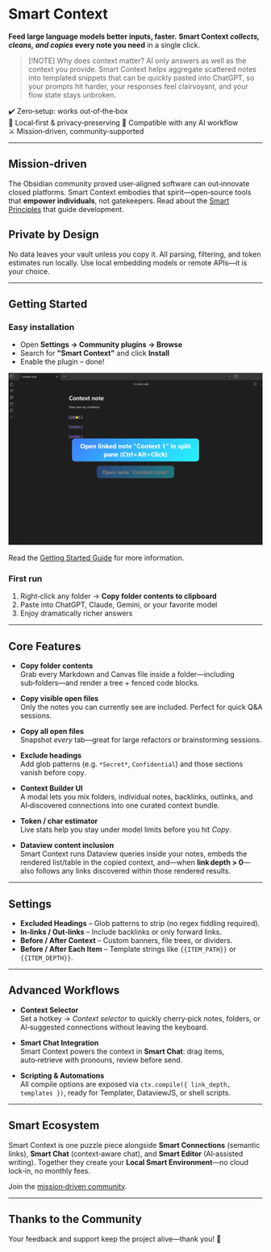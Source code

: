 # Smart Context

**Feed large language models better inputs, faster.** **Smart Context *collects, cleans, and copies* every note you need** in a single click.

> [!NOTE] Why does context matter?
> AI only answers as well as the context you provide. Smart Context helps aggregate scattered notes into templated snippets that can be quickly pasted into ChatGPT, so your prompts hit harder, your responses feel clairvoyant, and your flow state stays unbroken.

✔️ Zero‑setup: works out‑of‑the‑box  
🔐 Local‑first & privacy‑preserving
🤖 Compatible with any AI workflow  
⚔️ Mission‑driven, community‑supported

---

## Mission‑driven

The Obsidian community proved user‑aligned software can out‑innovate closed platforms. Smart Context embodies that spirit—open‑source tools that **empower individuals**, not gatekeepers. Read about the [Smart Principles](https://smartconnections.app/smart-principles/) that guide development.

## Private by Design

No data leaves your vault unless *you* copy it. All parsing, filtering, and token estimates run locally. Use local embedding models or remote APIs—it is your choice.

---

## Getting Started

### Easy installation

* Open **Settings → Community plugins → Browse**  
* Search for **"Smart Context"** and click **Install**  
* Enable the plugin – done!

[![Smart Context Getting Started](./assets/smart-context-getting_started.gif)](https://docs.smartconnections.app/Smart-Context/Getting-Started)

Read the [Getting Started Guide](https://docs.smartconnections.app/Smart-Context/Getting-Started) for more information.

### First run

1. Right‑click any folder → **Copy folder contents to clipboard**  
2. Paste into ChatGPT, Claude, Gemini, or your favorite model  
3. Enjoy dramatically richer answers

---

## Core Features

* **Copy folder contents**  
  Grab every Markdown and Canvas file inside a folder—including sub‑folders—and render a tree + fenced code blocks.

* **Copy visible open files**  
  Only the notes you can currently see are included. Perfect for quick Q&A sessions.

* **Copy all open files**  
  Snapshot *every* tab—great for large refactors or brainstorming sessions.

* **Exclude headings**  
  Add glob patterns (e.g. `*Secret*`, `Confidential`) and those sections vanish before copy.

* **Context Builder UI**  
  A modal lets you mix folders, individual notes, backlinks, outlinks, and AI‑discovered connections into one curated context bundle.

* **Token / char estimator**  
  Live stats help you stay under model limits before you hit *Copy*.

* **Dataview content inclusion**  
  Smart Context runs Dataview queries inside your notes, embeds the rendered list/table in the copied context, and—when **link depth > 0**—also follows any links discovered within those rendered results.

---

## Settings

* **Excluded Headings** – Glob patterns to strip (no regex fiddling required).  
* **In‑links / Out‑links** – Include backlinks or only forward links.  
* **Before / After Context** – Custom banners, file trees, or dividers.  
* **Before / After Each Item** – Template strings like `{{ITEM_PATH}}` or `{{ITEM_DEPTH}}`.  

---

## Advanced Workflows

* **Context Selector**  
  Set a hotkey → *Context selector* to quickly cherry‑pick notes, folders, or AI‑suggested connections without leaving the keyboard.

* **Smart Chat Integration**  
  Smart Context powers the context in **Smart Chat**: drag items, auto‑retrieve with pronouns, review before send.

* **Scripting & Automations**  
  All compile options are exposed via `ctx.compile({ link_depth, templates })`, ready for Templater, DataviewJS, or shell scripts.

---

## Smart Ecosystem

Smart Context is one puzzle piece alongside **Smart Connections** (semantic links), **Smart Chat** (context‑aware chat), and **Smart Editor** (AI‑assisted writing). Together they create your **Local Smart Environment**—no cloud lock‑in, no monthly fees.

Join the [mission‑driven community](https://smartconnections.app/community).

---

## Thanks to the Community

Your feedback and support keep the project alive—thank you! 🌴